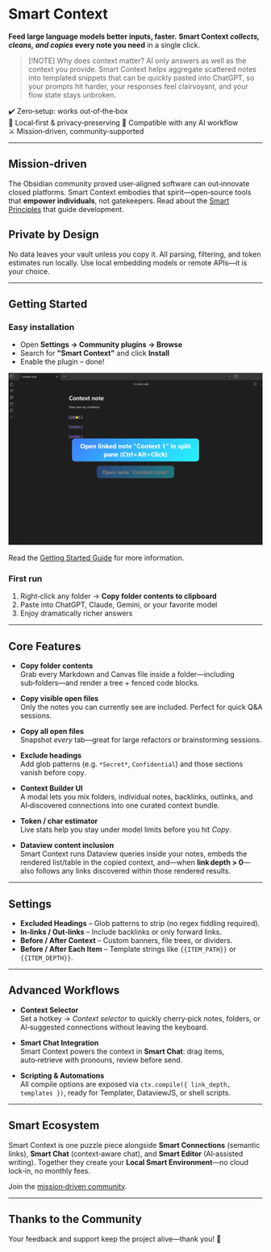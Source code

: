 # Smart Context

**Feed large language models better inputs, faster.** **Smart Context *collects, cleans, and copies* every note you need** in a single click.

> [!NOTE] Why does context matter?
> AI only answers as well as the context you provide. Smart Context helps aggregate scattered notes into templated snippets that can be quickly pasted into ChatGPT, so your prompts hit harder, your responses feel clairvoyant, and your flow state stays unbroken.

✔️ Zero‑setup: works out‑of‑the‑box  
🔐 Local‑first & privacy‑preserving
🤖 Compatible with any AI workflow  
⚔️ Mission‑driven, community‑supported

---

## Mission‑driven

The Obsidian community proved user‑aligned software can out‑innovate closed platforms. Smart Context embodies that spirit—open‑source tools that **empower individuals**, not gatekeepers. Read about the [Smart Principles](https://smartconnections.app/smart-principles/) that guide development.

## Private by Design

No data leaves your vault unless *you* copy it. All parsing, filtering, and token estimates run locally. Use local embedding models or remote APIs—it is your choice.

---

## Getting Started

### Easy installation

* Open **Settings → Community plugins → Browse**  
* Search for **"Smart Context"** and click **Install**  
* Enable the plugin – done!

[![Smart Context Getting Started](./assets/smart-context-getting_started.gif)](https://docs.smartconnections.app/Smart-Context/Getting-Started)

Read the [Getting Started Guide](https://docs.smartconnections.app/Smart-Context/Getting-Started) for more information.

### First run

1. Right‑click any folder → **Copy folder contents to clipboard**  
2. Paste into ChatGPT, Claude, Gemini, or your favorite model  
3. Enjoy dramatically richer answers

---

## Core Features

* **Copy folder contents**  
  Grab every Markdown and Canvas file inside a folder—including sub‑folders—and render a tree + fenced code blocks.

* **Copy visible open files**  
  Only the notes you can currently see are included. Perfect for quick Q&A sessions.

* **Copy all open files**  
  Snapshot *every* tab—great for large refactors or brainstorming sessions.

* **Exclude headings**  
  Add glob patterns (e.g. `*Secret*`, `Confidential`) and those sections vanish before copy.

* **Context Builder UI**  
  A modal lets you mix folders, individual notes, backlinks, outlinks, and AI‑discovered connections into one curated context bundle.

* **Token / char estimator**  
  Live stats help you stay under model limits before you hit *Copy*.

* **Dataview content inclusion**  
  Smart Context runs Dataview queries inside your notes, embeds the rendered list/table in the copied context, and—when **link depth > 0**—also follows any links discovered within those rendered results.

---

## Settings

* **Excluded Headings** – Glob patterns to strip (no regex fiddling required).  
* **In‑links / Out‑links** – Include backlinks or only forward links.  
* **Before / After Context** – Custom banners, file trees, or dividers.  
* **Before / After Each Item** – Template strings like `{{ITEM_PATH}}` or `{{ITEM_DEPTH}}`.  

---

## Advanced Workflows

* **Context Selector**  
  Set a hotkey → *Context selector* to quickly cherry‑pick notes, folders, or AI‑suggested connections without leaving the keyboard.

* **Smart Chat Integration**  
  Smart Context powers the context in **Smart Chat**: drag items, auto‑retrieve with pronouns, review before send.

* **Scripting & Automations**  
  All compile options are exposed via `ctx.compile({ link_depth, templates })`, ready for Templater, DataviewJS, or shell scripts.

---

## Smart Ecosystem

Smart Context is one puzzle piece alongside **Smart Connections** (semantic links), **Smart Chat** (context‑aware chat), and **Smart Editor** (AI‑assisted writing). Together they create your **Local Smart Environment**—no cloud lock‑in, no monthly fees.

Join the [mission‑driven community](https://smartconnections.app/community).

---

## Thanks to the Community

Your feedback and support keep the project alive—thank you! 🌴